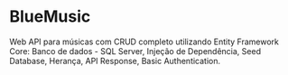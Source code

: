# BlueMusic
 Web API para músicas com CRUD completo utilizando Entity Framework Core: 
 Banco de dados - SQL Server,
 Injeção de Dependência,
 Seed Database,
 Herança,
 API Response,
 Basic Authentication.
   
